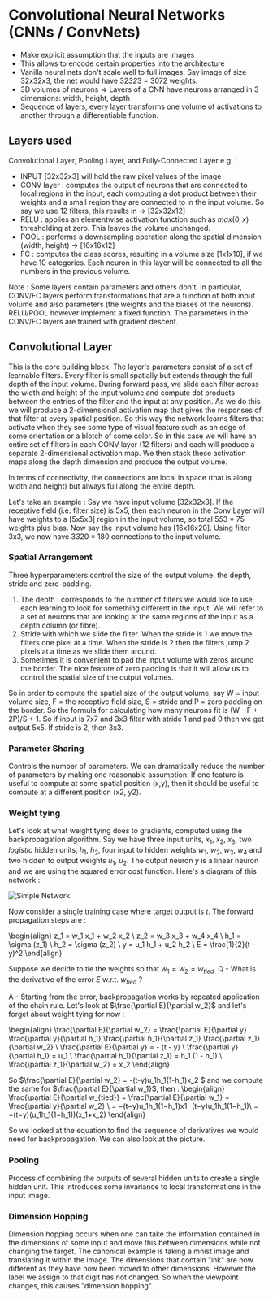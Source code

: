 # Convolutional Neural Networks (CNNs / ConvNets)
- Make explicit assumption that the inputs are images
- This allows to encode certain properties into the architecture
- Vanilla neural nets don't scale well to full images. Say image of size 32x32x3, the net would have 32*32*3 = 3072 weights.
- 3D volumes of neurons => Layers of a CNN have neurons arranged in 3 dimensions: width, height, depth
- Sequence of layers, every layer transforms one volume of activations to another through a differentiable function.


## Layers used
Convolutional Layer, Pooling Layer, and Fully-Connected Layer
e.g. :
- INPUT [32x32x3] will hold the raw pixel values of the image
- CONV layer : computes the output of neurons that are connected to local regions in the input, each computing a dot product between their weights and a small region they are connected to in the input volume. So say we use 12 filters, this results in -> [32x32x12]
- RELU : applies an elementwise activation function such as $max(0,x)$ thresholding at zero. This leaves the volume unchanged.
- POOL : performs a downsampling operation along the spatial dimension (width, height) -> [16x16x12]
- FC : computes the class scores, resulting in a volume size [1x1x10], if we have 10 categories. Each neuron in this layer will be connected to all the numbers in the previous volume.


Note : Some layers contain parameters and others don't. In particular, CONV/FC layers perform transformations that are a function of both input volume and also parameters (the weights and the biases of the neurons). RELU/POOL however implement a fixed function.
The parameters in the CONV/FC layers are trained with gradient descent.


## Convolutional Layer
This is the core building block. The layer's parameters consist of a set of learnable filters. Every filter is small spatially but extends through the full depth of the input volume. During forward pass, we slide each filter across the width and height of the input volume and compute dot products between the entries of the filter and the input at any position. As we do this we will produce a 2-dimensional activation map that gives the responses of that filter at every spatial position. So this way the network learns filters that activate when they see some type of visual feature such as an edge of some orientation or a blotch of some color. So in this case we will have an entire set of filters in each CONV layer (12 filters) and each will produce a separate 2-dimensional activation map. We then stack these activation maps along the depth dimension and produce the output volume.

In terms of connectivity, the connections are local in space (that is along width and height) but always full along the entire depth.

Let's take an example : Say we have input volume [32x32x3]. If the receptive field (i.e. filter size) is 5x5, then each neuron in the Conv Layer will have weights to a [5x5x3] region in the input volume, so total 5*5*3 = 75 weights plus bias.
Now say the input volume has [16x16x20]. Using filter 3x3, we now have 3*3*20 = 180 connections to the input volume.

### Spatial Arrangement
Three hyperparameters control the size of the output volume: the depth, stride and zero-padding.
1. The depth : corresponds to the number of filters we would like to use, each learning to look for something different in the input. We will refer to a set of neurons that are looking at the same regions of the input as a depth column (or fibre).
2. Stride with which we slide the filter. When the stride is 1 we move the filters one pixel at a time. When the stride is 2 then the filters jump 2 pixels at a time as we slide them around.
3. Sometimes it is convenient to pad the input volume with zeros around the border. The nice feature of zero padding is that it will allow us to control the spatial size of the output volumes.

So in order to compute the spatial size of the output volume, say W = input volume size, F = the receptive field size, S = stride and P = zero padding on the border. So the formula for calculating how many neurons fit is (W - F + 2P)/S + 1.
So if input is 7x7 and 3x3 filter with stride 1 and pad 0 then we get output 5x5. If stride is 2, then 3x3.

### Parameter Sharing
Controls the number of parameters. We can dramatically reduce the number of parameters by making one reasonable assumption: If one feature is useful to compute at some spatial position (x,y), then it should be useful to compute at a different position (x2, y2). 

### Weight tying

Let's look at what weight tying does to gradients, computed using the backpropagation algorithm. Say we have three input units, $x_1$, $x_2$, $x_3$, two $logistic$ hidden units, $h_1$, $h_2$, four input to hidden weights $w_1$, $w_2$, 
$w_3$, $w_4$ and two hidden to output weights $u_1$, $u_2$. The output neuron $y$ is a linear neuron and we are using the squared error cost function.
Here's a diagram of this network : 

![Simple Network](../images/samplNet.png)

Now consider a single training case where target output is $t$. The forward propagation steps are :

\begin{align}
    z_1 = w_1 x_1 + w_2 x_2 \\
    z_2 = w_3 x_3 + w_4 x_4 \\
    h_1 = \sigma (z_1) \\
    h_2 = \sigma (z_2) \\
    y = u_1 h_1 + u_2 h_2 \\
    E = \frac{1}{2}(t - y)^2
\end{align}

Suppose we decide to tie the weights so that $w_1 = w_2 =w_{tied}$. 
Q - What is the derivative of the error $E$  w.r.t. $w_{tied}$ ?

A - Starting from the error, backpropagation works by repeated application of the chain rule. Let's look at $\frac{\partial E}{\partial w_2}$ and let's forget about weight tying for now :

\begin{align}
    \frac{\partial E}{\partial w_2} = \frac{\partial E}{\partial y} \frac{\partial y}{\partial h_1} \frac{\partial h_1}{\partial z_1} \frac{\partial z_1}{\partial w_2} \\
    \frac{\partial E}{\partial y} = - (t - y) \\
    \frac{\partial y}{\partial h_1} = u_1 \\
    \frac{\partial h_1}{\partial z_1} = h_1 (1 - h_1) \\
    \frac{\partial z_1}{\partial w_2} = x_2
\end{align}

So  $\frac{\partial E}{\partial w_2}  = -(t-y)u_1h_1(1-h_1)x_2 $ and we compute the same for $\frac{\partial E}{\partial w_1}$, then :
\begin{align}
    \frac{\partial E}{\partial w_{tied}} = \frac{\partial E}{\partial w_1} + \frac{\partial y}{\partial w_2} \\
    = −(t−y)u_1h_1(1−h_1)x1−(t−y)u_1h_1(1−h_1)\\
    = −(t−y)(u_1h_1(1−h_1))(x_1+x_2)
\end{align}

So we looked at the equation to find the sequence of derivatives we would need for backpropagation. We can also look at the picture.


### Pooling
Process of combining the outputs of several hidden units to create a single hidden unit. This introduces some invariance to local transformations in the input image.

### Dimension Hopping
Dimension hopping occurs when one can take the information contained in the dimensions of some input and move this between dimensions while not changing the target. The canonical example is taking a mnist image and translating it within the image. The dimensions that contain "ink" are now different as they have now been moved to other dimensions. However the label we assign to that digit has not changed. So when the viewpoint changes, this causes "dimension hopping".

